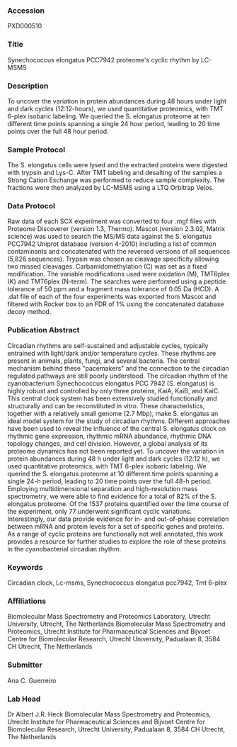 ### Accession
PXD000510

### Title
Synechococcus elongatus PCC7942 proteome's cyclic rhythm by LC-MSMS

### Description
To uncover the variation in protein abundances during 48 hours under light and dark cycles (12:12-hours), we used quantitative proteomics, with TMT 6-plex isobaric labeling. We queried the S. elongatus proteome at ten different time points spanning a single 24 hour period, leading to 20 time points over the full 48 hour period.

### Sample Protocol
The S. elongatus cells were lysed and the extracted proteins were digested with trypsin and Lys-C. After TMT labeling and desalting of the samples a Strong Cation Exchange was performed to reduce sample complexity. The fractions were then analyzed by LC-MSMS using a LTQ Orbitrap Velos.

### Data Protocol
Raw data of each SCX experiment was converted to four .mgf files with Proteome Discoverer (version 1.3, Thermo). Mascot (version 2.3.02, Matrix science) was used to search the MS/MS data against the S. elongatus PCC7942 Uniprot database (version 4-2010) including a list of common contaminants and concatenated with the reversed versions of all sequences (5,826 sequences). Trypsin was chosen as cleavage specificity allowing two missed cleavages. Carbamidomethylation (C) was set as a fixed modification. The variable modifications used were oxidation (M), TMT6plex (K) and TMT6plex (N-term). The searches were performed using a peptide tolerance of 50 ppm and a fragment mass tolerance of 0.05 Da (HCD). A .dat file of each of the four experiments was exported from Mascot and filtered with Rocker box to an FDR of 1% using the concatenated database decoy method.

### Publication Abstract
Circadian rhythms are self-sustained and adjustable cycles, typically entrained with light/dark and/or temperature cycles. These rhythms are present in animals, plants, fungi, and several bacteria. The central mechanism behind these "pacemakers" and the connection to the circadian regulated pathways are still poorly understood. The circadian rhythm of the cyanobacterium Synechococcus elongatus PCC 7942 (S. elongatus) is highly robust and controlled by only three proteins, KaiA, KaiB, and KaiC. This central clock system has been extensively studied functionally and structurally and can be reconstituted in vitro. These characteristics, together with a relatively small genome (2.7 Mbp), make S. elongatus an ideal model system for the study of circadian rhythms. Different approaches have been used to reveal the influence of the central S. elongatus clock on rhythmic gene expression, rhythmic mRNA abundance, rhythmic DNA topology changes, and cell division. However, a global analysis of its proteome dynamics has not been reported yet. To uncover the variation in protein abundances during 48 h under light and dark cycles (12:12 h), we used quantitative proteomics, with TMT 6-plex isobaric labeling. We queried the S. elongatus proteome at 10 different time points spanning a single 24-h period, leading to 20 time points over the full 48-h period. Employing multidimensional separation and high-resolution mass spectrometry, we were able to find evidence for a total of 82% of the S. elongatus proteome. Of the 1537 proteins quantified over the time course of the experiment, only 77 underwent significant cyclic variations. Interestingly, our data provide evidence for in- and out-of-phase correlation between mRNA and protein levels for a set of specific genes and proteins. As a range of cyclic proteins are functionally not well annotated, this work provides a resource for further studies to explore the role of these proteins in the cyanobacterial circadian rhythm.

### Keywords
Circadian clock, Lc-msms, Synechococcus elongatus pcc7942, Tmt 6-plex

### Affiliations
Biomolecular Mass Spectrometry and Proteomics Laboratory, Utrecht University, Utrecht, The Netherlands
Biomolecular Mass Spectrometry and Proteomics, Utrecht Institute for Pharmaceutical Sciences and Bijvoet Centre for Biomolecular Research, Utrecht University, Padualaan 8, 3584 CH Utrecht, The Netherlands

### Submitter
Ana C. Guerreiro

### Lab Head
Dr Albert J.R. Heck
Biomolecular Mass Spectrometry and Proteomics, Utrecht Institute for Pharmaceutical Sciences and Bijvoet Centre for Biomolecular Research, Utrecht University, Padualaan 8, 3584 CH Utrecht, The Netherlands


